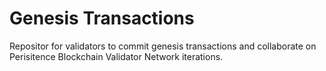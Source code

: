 # Genesis Transactions
Repositor for validators to commit genesis transactions and collaborate on Perisitence Blockchain Validator Network iterations.
